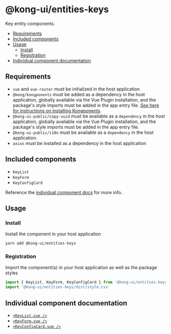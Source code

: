 # @kong-ui/entities-keys

Key entity components.

- [Requirements](#requirements)
- [Included components](#included-components)
- [Usage](#usage)
  - [Install](#install)
  - [Registration](#registration)
- [Individual component documentation](#individual-component-documentation)

## Requirements

- `vue` and `vue-router` must be initialized in the host application
- `@kong/kongponents` must be added as a dependency in the host application, globally available via the Vue Plugin installation, and the package's style imports must be added in the app entry file. [See here for instructions on installing Kongponents](https://kongponents.konghq.com/#globally-install-all-kongponents).
- `@kong-ui-public/copy-uuid` must be available as a `dependency` in the host application, globally available via the Vue Plugin installation, and the package's style imports must be added in the app entry file.
- `@kong-ui-public/i18n` must be available as a `dependency` in the host application.
- `axios` must be installed as a dependency in the host application

## Included components

- `KeyList`
- `KeyForm`
- `KeyConfigCard`

Reference the [individual component docs](#individual-component-documentation) for more info.

## Usage

### Install

Install the component in your host application

```sh
yarn add @kong-ui/entities-keys
```

### Registration

Import the component(s) in your host application as well as the package styles

```ts
import { KeyList, KeyForm, KeyConfigCard } from '@kong-ui/entities-keys'
import '@kong-ui/entities-keys/dist/style.css'
```

## Individual component documentation

- [`<KeyList.vue />`](docs/key-list.md)
- [`<KeyForm.vue />`](docs/key-form.md)
- [`<KeyConfigCard.vue />`](docs/key-config-card.md)
